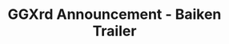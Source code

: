 ---
img: img/baiken.jpg
title: GGXrd Announcement - Baiken Trailer
snippet: Baiken is revealed as the newest character to be added to Guilty Gear Xrd Revelator 2
---